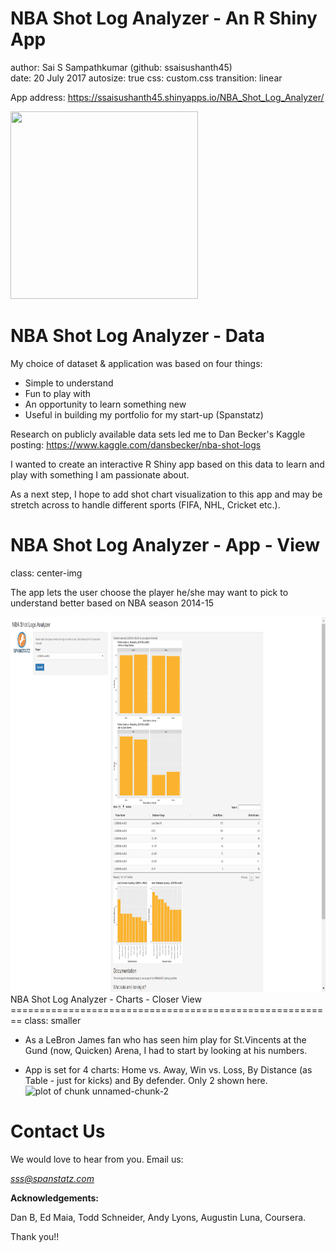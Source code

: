 
NBA Shot Log Analyzer - An R Shiny App
========================================================
author: Sai S Sampathkumar (github: ssaisushanth45)  
date: 20 July 2017
autosize: true
css: custom.css
transition: linear

App address: <https://ssaisushanth45.shinyapps.io/NBA_Shot_Log_Analyzer/>

<div class="footer" style="top: 85%; left:1%"><img src="SmallLogo.png" height="300px" width="300px" /></div>

NBA Shot Log Analyzer - Data
========================================================

My choice of dataset & application was based on four things:

- Simple to understand
- Fun to play with
- An opportunity to learn something new
- Useful in building my portfolio for my start-up (Spanstatz)

Research on publicly available data sets led me to Dan Becker's Kaggle posting:
<https://www.kaggle.com/dansbecker/nba-shot-logs>

I wanted to create an interactive R Shiny app based on this data to learn and play with something I am passionate about.

As a next step, I hope to add shot chart visualization to this app and may be stretch across to handle different sports (FIFA, NHL, Cricket etc.).


NBA Shot Log Analyzer - App - View
========================================================
class: center-img

The app lets the user choose the player he/she may want to pick to understand better based on NBA season 2014-15

<img src="Appview.png" height="600px" />
NBA Shot Log Analyzer - Charts - Closer View
========================================================
class: smaller

- As a LeBron James fan who has seen him play for St.Vincents at the Gund (now, Quicken) Arena, I had to start by looking at his numbers.

- App is set for 4 charts: Home vs. Away, Win vs. Loss, By Distance (as Table - just for kicks) and By defender. Only 2 shown here.
![plot of chunk unnamed-chunk-2](NBA_Shot_Log_Analyzer_Pitch-figure/unnamed-chunk-2-1.png)

Contact Us
========================================================

We would love to hear from you. Email us:

*sss@spanstatz.com*

**Acknowledgements:** 

Dan B, Ed Maia, Todd Schneider, Andy Lyons, Augustin Luna, Coursera. 

Thank you!! 

